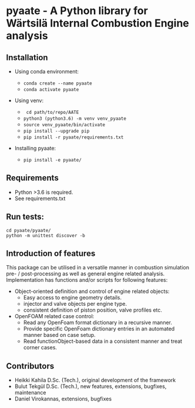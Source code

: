 # pyaate - A Python library for Wärtsilä Internal Combustion Engine analysis

## Installation
- Using conda environment:
    - <code>conda create --name pyaate </code>
    - <code>conda activate pyaate</code>
- Using venv:
    - <code> cd path/to/repo/AATE</code>
    - <code>python3 (python3.6) -m venv venv_pyaate </code>
    - <code>source venv_pyaate/bin/activate </code>
    - <code>pip install --upgrade pip </code>
    - <code>pip install -r pyaate/requirements.txt </code>

- Installing pyaate:
    - <code>pip install -e pyaate/</code>

## Requirements
- Python >3.6 is required.
- See requirements.txt

## Run tests:
```
cd pyaate/pyaate/
python -m unittest discover -b
```

## Introduction of features
This package can be utilised in a versatile manner in combustion simulation pre- / post-processing as well as general engine related analysis. Implementation has functions and/or scripts for following features:
- Object-oriented definition and control of engine related objects:
    - Easy access to engine geometry details.
    - injector and valve objects per engine type.
    - consistent definition of piston position, valve profiles etc.
- OpenFOAM related case control:
    - Read any OpenFoam format dictionary in a recursive manner.
    - Provide specific OpenFoam dictionary entries in an automated manner based on case setup.
    - Read functionObject-based data in a consistent manner and treat corner cases.


## Contributors
- Heikki Kahila D.Sc. (Tech.), original development of the framework
- Bulut Tekgül D.Sc. (Tech.), new features, extensions, bugfixes, maintenance
- Daniel Virokannas, extensions, bugfixes